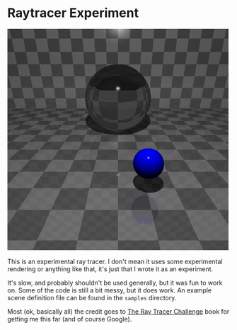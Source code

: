 # Raytracer Experiment

![A Sample Render](samples/spheres_and_planes.png)

This is an experimental ray tracer. I don't mean it uses some experimental rendering or anything like that, it's just that I wrote it as an experiment.

It's slow, and probably shouldn't be used generally, but it was fun to work on. Some of the code is still a bit messy, but it does work. An example scene definition file can be found in the `samples` directory.

Most (ok, basically all) the credit goes to [The Ray Tracer Challenge](https://pragprog.com/book/jbtracer/the-ray-tracer-challenge) book for getting me this far (and of course Google).

